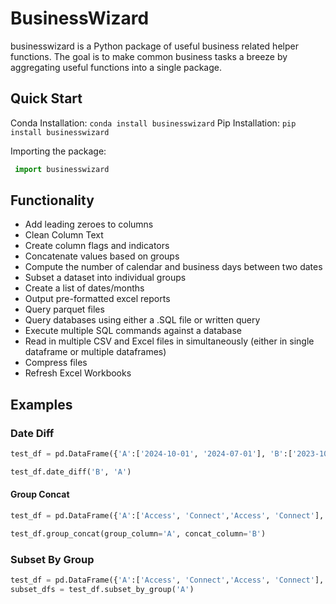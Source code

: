# BusinessWizard
businesswizard is a Python package of useful business related helper functions. The goal is to make common business tasks a breeze by aggregating useful functions into a single package.

## Quick Start
Conda Installation: `conda install businesswizard`
Pip Installation: `pip install businesswizard`

Importing the package:
```python 
 import businesswizard 
 ```

## Functionality
* Add leading zeroes to columns
* Clean Column Text
* Create column flags and indicators
* Concatenate values based on groups
* Compute the number of calendar and business days between two dates
* Subset a dataset into individual groups
* Create a list of dates/months
* Output pre-formatted excel reports
* Query parquet files
* Query databases using either a .SQL file or written query
* Execute multiple SQL commands against a database
* Read in multiple CSV and Excel files in simultaneously (either in single dataframe or multiple dataframes)
* Compress files
* Refresh Excel Workbooks


## Examples
### Date Diff
```python
test_df = pd.DataFrame({'A':['2024-10-01', '2024-07-01'], 'B':['2023-10-01', '2023-07-01']})

test_df.date_diff('B', 'A')
```

#### Group Concat
```python
test_df = pd.DataFrame({'A':['Access', 'Connect','Access', 'Connect'], 'B':['SM', 'JJ', 'JJ', 'MS']})

test_df.group_concat(group_column='A', concat_column='B')
```

### Subset By Group
```python 
test_df = pd.DataFrame({'A':['Access', 'Connect','Access', 'Connect'], 'B':['SM', 'JJ', 'JJ', 'MS']})
subset_dfs = test_df.subset_by_group('A')
```